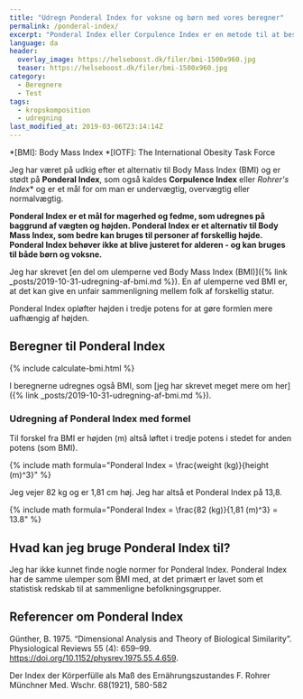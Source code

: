 ```yaml
---
title: "Udregn Ponderal Index for voksne og børn med vores beregner"
permalink: /ponderal-index/
excerpt: "Ponderal Index eller Corpulence Index er en metode til at bestemme om man er overvægtig, som er en forbedret version af BMI. Se vores gratis beregner, formler og tabeller for børn og voksne."
language: da
header:
  overlay_image: https://helseboost.dk/filer/bmi-1500x960.jpg
  teaser: https://helseboost.dk/filer/bmi-1500x960.jpg
category:
  - Beregnere
  - Test
tags:
  - kropskomposition
  - udregning
last_modified_at: 2019-03-06T23:14:14Z
---
```


*[BMI]: Body Mass Index
*[IOTF]: The International Obesity Task Force

Jeg har været på udkig efter et alternativ til Body Mass Index (BMI) og er stødt på **Ponderal Index**, som også kaldes **Corpulence Index** eller *Rohrer's Index** og er et mål for om man er undervægtig, overvægtig eller normalvægtig.

**Ponderal Index er et mål for magerhed og fedme, som udregnes på baggrund af vægten og højden. Ponderal Index er et alternativ til Body Mass Index, som bedre kan bruges til personer af forskellig højde. Ponderal Index behøver ikke at blive justeret for alderen - og kan bruges til både børn og voksne.**

Jeg har skrevet [en del om ulemperne ved Body Mass Index (BMI)]({% link _posts/2019-10-31-udregning-af-bmi.md %}). En af ulemperne ved BMI er, at det kan give en unfair sammenligning mellem folk af forskellig statur. 

Ponderal Index opløfter højden i tredje potens for at gøre formlen mere uafhængig af højden.

## Beregner til Ponderal Index

{% include calculate-bmi.html %}

I beregnerne udregnes også BMI, som [jeg har skrevet meget mere om her]({% link _posts/2019-10-31-udregning-af-bmi.md %}).

### Udregning af Ponderal Index med formel

Til forskel fra BMI er højden (m) altså løftet i tredje potens i stedet for anden potens (som BMI).

{% include math formula="Ponderal Index = \frac{weight (kg)}{height (m)^3}" %}

Jeg vejer 82 kg og er 1,81 cm høj. Jeg har altså et Ponderal Index på 13,8.

{% include math formula="Ponderal Index = \frac{82 (kg)}{1,81 (m)^3} = 13.8" %}

## Hvad kan jeg bruge Ponderal Index til?

Jeg har ikke kunnet finde nogle normer for Ponderal Index. Ponderal Index har de samme ulemper som BMI med, at det primært er lavet som et statistisk redskab til at sammenligne befolkningsgrupper.
 
## Referencer om Ponderal Index

Günther, B. 1975. “Dimensional Analysis and Theory of Biological Similarity”. Physiological Reviews 55 (4): 659–99. https://doi.org/10.1152/physrev.1975.55.4.659.

Der Index der Körperfülle als Maß des Ernährungszustandes
F. Rohrer
Münchner Med. Wschr. 68(1921), 580-582
